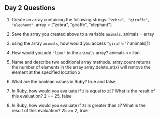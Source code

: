 ## Day 2 Questions

1. Create an array containing the following strings: `"zebra", "giraffe", "elephant"`.
array = ["zebra", "giraffe", "elephant"]

1. Save the array you created above to a variable `animals`.
animals = array

1. using the array `animals`, how would you access `"giraffe"`?
animals[1]

1. How would you add `"lion"` to the `animals` array?
animals << lion

1. Name and describe two additional array methods.
array.count returns the number of elements in the array
array.delete_at(x) will remove the element at the specified location x

1. What are the boolean values in Ruby?
true and false

1. In Ruby, how would you evaluate if `2` is equal to `25`? What is the result of this evaluation?
2 == 25, false

1. In Ruby, how would you evaluate if `25` is greater than `2`? What is the result of this evaluation?
25 >= 2, true
